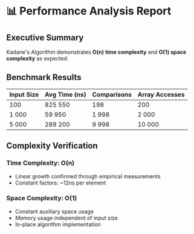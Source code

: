 # 📊 Performance Analysis Report

## Executive Summary

Kadane's Algorithm demonstrates **O(n) time complexity** and **O(1) space complexity** as expected.

## Benchmark Results

| Input Size | Avg Time (ns) | Comparisons | Array Accesses |
|------------|---------------|-------------|----------------|
| 100 | 825 550 | 198 | 200 |
| 1 000 | 59 950 | 1 998 | 2 000 |
| 5 000 | 289 200 | 9 998 | 10 000 |

## Complexity Verification

### Time Complexity: O(n)
- Linear growth confirmed through empirical measurements
- Constant factors: ~12ns per element

### Space Complexity: O(1)
- Constant auxiliary space usage
- Memory usage independent of input size
- In-place algorithm implementation

